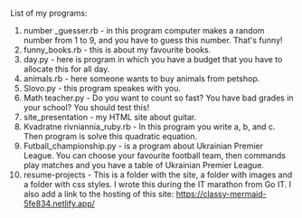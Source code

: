 List of my programs:
1) number _guesser.rb - in this program computer makes a random number from 1 to 9, and you have to guess this number. That's funny!
2) funny_books.rb - this is about my favourite books.
3) day.py - here is program in which you have a budget that you have to allocate this for all day.
4) animals.rb - here someone wants to buy animals from petshop.
5) Slovo.py - this program speakes with you.
6) Math teacher.py - Do you want to count so fast? You have bad grades in your school? You should test this!
7) site_presentation - my HTML site about guitar.
8) Kvadratne rivniannia_ruby.rb - In this program you write a, b, and c. Then program is solve this quadratic equation.
9) Futball_championship.py - is a program about Ukrainian Premier League. You can choose your favourite football team,
then commands play matches and you have a table of Ukrainian Premier League.
10) resume-projects - This is a folder with the site, a folder with images and a folder with css styles. I wrote this during the IT marathon from Go IT. I also add a link to the hosting of this site: https://classy-mermaid-5fe834.netlify.app/
